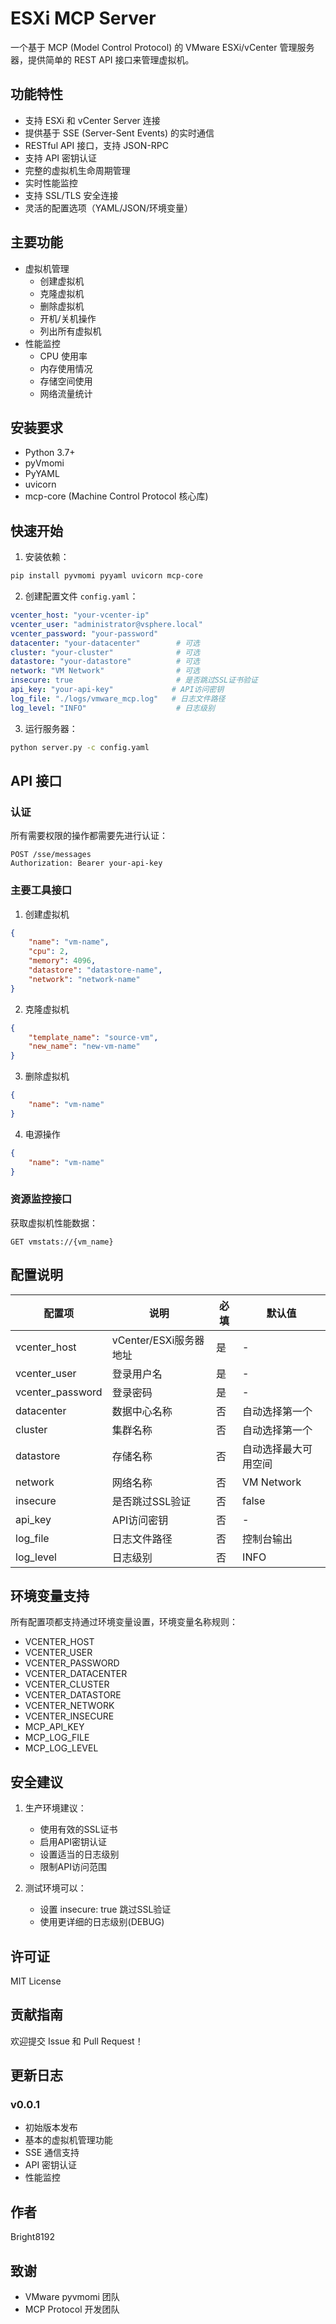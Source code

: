 # ESXi MCP Server

一个基于 MCP (Model Control Protocol) 的 VMware ESXi/vCenter 管理服务器，提供简单的 REST API 接口来管理虚拟机。

## 功能特性

- 支持 ESXi 和 vCenter Server 连接
- 提供基于 SSE (Server-Sent Events) 的实时通信
- RESTful API 接口，支持 JSON-RPC
- 支持 API 密钥认证
- 完整的虚拟机生命周期管理
- 实时性能监控
- 支持 SSL/TLS 安全连接
- 灵活的配置选项（YAML/JSON/环境变量）

## 主要功能

- 虚拟机管理
  - 创建虚拟机
  - 克隆虚拟机
  - 删除虚拟机
  - 开机/关机操作
  - 列出所有虚拟机
- 性能监控
  - CPU 使用率
  - 内存使用情况
  - 存储空间使用
  - 网络流量统计

## 安装要求

- Python 3.7+
- pyVmomi
- PyYAML
- uvicorn
- mcp-core (Machine Control Protocol 核心库)

## 快速开始

1. 安装依赖：

```bash
pip install pyvmomi pyyaml uvicorn mcp-core
```

2. 创建配置文件 `config.yaml`：

```yaml
vcenter_host: "your-vcenter-ip"
vcenter_user: "administrator@vsphere.local"
vcenter_password: "your-password"
datacenter: "your-datacenter"        # 可选
cluster: "your-cluster"              # 可选
datastore: "your-datastore"          # 可选
network: "VM Network"                # 可选
insecure: true                       # 是否跳过SSL证书验证
api_key: "your-api-key"             # API访问密钥
log_file: "./logs/vmware_mcp.log"   # 日志文件路径
log_level: "INFO"                    # 日志级别
```

3. 运行服务器：

```bash
python server.py -c config.yaml
```

## API 接口

### 认证

所有需要权限的操作都需要先进行认证：

```http
POST /sse/messages
Authorization: Bearer your-api-key
```

### 主要工具接口

1. 创建虚拟机
```json
{
    "name": "vm-name",
    "cpu": 2,
    "memory": 4096,
    "datastore": "datastore-name",
    "network": "network-name"
}
```

2. 克隆虚拟机
```json
{
    "template_name": "source-vm",
    "new_name": "new-vm-name"
}
```

3. 删除虚拟机
```json
{
    "name": "vm-name"
}
```

4. 电源操作
```json
{
    "name": "vm-name"
}
```

### 资源监控接口

获取虚拟机性能数据：
```http
GET vmstats://{vm_name}
```

## 配置说明

| 配置项 | 说明 | 必填 | 默认值 |
|--------|------|------|--------|
| vcenter_host | vCenter/ESXi服务器地址 | 是 | - |
| vcenter_user | 登录用户名 | 是 | - |
| vcenter_password | 登录密码 | 是 | - |
| datacenter | 数据中心名称 | 否 | 自动选择第一个 |
| cluster | 集群名称 | 否 | 自动选择第一个 |
| datastore | 存储名称 | 否 | 自动选择最大可用空间 |
| network | 网络名称 | 否 | VM Network |
| insecure | 是否跳过SSL验证 | 否 | false |
| api_key | API访问密钥 | 否 | - |
| log_file | 日志文件路径 | 否 | 控制台输出 |
| log_level | 日志级别 | 否 | INFO |

## 环境变量支持

所有配置项都支持通过环境变量设置，环境变量名称规则：
- VCENTER_HOST
- VCENTER_USER
- VCENTER_PASSWORD
- VCENTER_DATACENTER
- VCENTER_CLUSTER
- VCENTER_DATASTORE
- VCENTER_NETWORK
- VCENTER_INSECURE
- MCP_API_KEY
- MCP_LOG_FILE
- MCP_LOG_LEVEL

## 安全建议

1. 生产环境建议：
   - 使用有效的SSL证书
   - 启用API密钥认证
   - 设置适当的日志级别
   - 限制API访问范围

2. 测试环境可以：
   - 设置 insecure: true 跳过SSL验证
   - 使用更详细的日志级别(DEBUG)

## 许可证

MIT License

## 贡献指南

欢迎提交 Issue 和 Pull Request！

## 更新日志

### v0.0.1
- 初始版本发布
- 基本的虚拟机管理功能
- SSE 通信支持
- API 密钥认证
- 性能监控

## 作者

Bright8192

## 致谢

- VMware pyvmomi 团队
- MCP Protocol 开发团队
